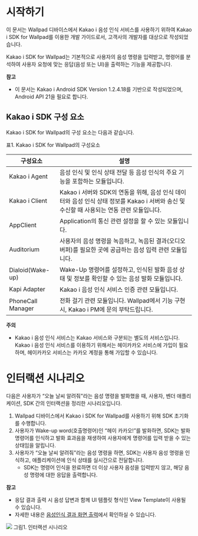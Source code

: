 # 시작하기

이 문서는 Wallpad 디바이스에서 Kakao i 음성 인식 서비스를 사용하기 위하여 Kakao i SDK for Wallpad를 이용한 개발 가이드로서, 고객사의 개발자를 대상으로 작성되었습니다. 

Kakao i SDK for Wallpad는 기본적으로 사용자의 음성 명령을 입력받고, 명령어를 분석하여 사용자 요청에 맞는 응답(음성 또는 UI)을 출력하는 기능을 제공합니다. 

**참고**
* 이 문서는  Kakao i Android SDK Version 1.2.4.18를 기반으로 작성되었으며, Android API 21을 필요로 합니다.

## Kakao i SDK 구성 요소

Kakao i SDK for Wallpad의 구성 요소는 다음과 같습니다.

표1. Kakao i SDK for Wallpad의 구성요소


| 구성요소 | 설명  |
| -------- | ------------------------------------------------------- |
| Kakao i Agent     | 음성 인식 및 인식 상태 전달 등 음성 인식의 주요 기능을 포함하는 모듈입니다.                                                                |
|    Kakao i Client      | Kakao i 서버와 SDK의 연동을 위해, 음성 인식 데이터와 음성 인식 상태 정보를 Kakao i 서버와 송신 및 수신할 때 사용되는 연동 관련 모듈입니다. |
|    AppClient      | Application의 통신 관련 설정을 할 수 있는 모듈입니다.                                                                                      |
|     Auditorium     | 사용자의 음성 명령을 녹음하고, 녹음된 결과(오디오 버퍼)를 필요한 곳에 공급하는 음성 입력 관련 모듈입니다.                                  |
|     Dialoid(Wake-up)     | Wake-Up 명령어를 설정하고, 인식된 발화 음성 상태 및 정보를 확인할 수 있는 음성 발화 모듈입니다.                                            |
|   Kapi Adapter       |Kakao i 음성 인식 서비스 인증 관련 모듈입니다.|
|    PhoneCall Manager      |전화 걸기 관련 모듈입니다. Wallpad에서 기능 구현 시, Kakao i PM에 문의 부탁드립니다.|


**주의**
* Kakao i 음성 인식 서비스는 Kakao 서비스와 구분되는 별도의 서비스입니다. Kakao i 음성 인식 서비스를 이용하기 위해서는 헤이카카오 서비스에 가입이 필요하며,  헤이카카오 서비스는 카카오 계정을 통해 가입할 수 있습니다. 

# 인터랙션 시나리오


다음은 사용자가 “오늘 날씨 알려줘"라는 음성 명령을 발화했을 때, 사용자, 벤더 애플리케이션, SDK 간의 인터랙션을 정리한 시나리오입니다.

1. Wallpad 디바이스에서 Kakao i SDK for Wallpad를 사용하기 위해 SDK 초기화를 수행합니다. 
2. 사용자가 Wake-up word(호출명령어)인 “헤이 카카오!”를 발화하면, SDK는 발화 명령어를 인식하고 발화 효과음을 재생하여 사용자에게 명령어를 입력 받을 수 있는 상태임을 알립니다.
3. 사용자가 “오늘 날씨 알려줘"라는 음성 명령을 하면, SDK는 사용자 음성 명령을 인식하고, 애플리케이션에 인식 상태를 실시간으로 전달합니다.
    - SDK는 명령어 인식을 완료하면 더 이상 사용자 음성을 입력받지 않고, 해당 음성 명령에 대한 응답을 출력합니다.

**참고**
* 응답 결과 출력 시 음성 답변과 함께 UI 템플릿 형식인 View Template이 사용될 수 있습니다. 
* 자세한 내용은 [음성인식 결과 화면 출력](https://www.notion.so/c400d4c95b4f46a6bad7bc7e118a8952#c6e319056a4d4d2d87c7566286db2c94)에서 확인하실 수 있습니다.

![](https://i.imgur.com/Wu8s2AM.png)
그림1. 인터랙션 시나리오
